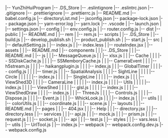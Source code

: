 |-- YunZhiHuiProgram
    |-- .DS_Store
    |-- .eslintignore
    |-- .eslintrc.json
    |-- .gitignore
    |-- .prettierignore
    |-- .prettierrc.js
    |-- README.md
    |-- babel.config.js
    |-- directoryList.md
    |-- jsconfig.json
    |-- package-lock.json
    |-- package.json
    |-- yarn-error.log
    |-- yarn.lock
    |-- .vscode
    |   |-- launch.json
    |   |-- settings.json
    |-- config
    |   |-- env.config.js
    |   |-- router.config.js
    |-- dist
    |-- public
    |   |-- README.md
    |   |-- rem
    |       |-- rem.js
    |-- scripts
    |   |-- .DS_Store
    |   |-- build.js
    |   |-- develop_publish.sh
    |   |-- product_publish.sh
    |   |-- start.js
    |-- src
    |   |-- defaultSetting.js
    |   |-- index.js
    |   |-- index.less
    |   |-- routeIndex.jsx
    |   |-- assets
    |   |   |-- README.md
    |   |-- components
    |   |   |-- .DS_Store
    |   |   |-- README.md
    |   |-- js
    |   |   |-- MessageQueue.js
    |   |   |-- xlsx.js
    |   |   |-- Cache
    |   |   |   |-- SSDiskCache.js
    |   |   |   |-- SSMemboryCache.js
    |   |   |-- CameraEvent
    |   |   |   |-- h5stream.js
    |   |   |   |-- haikangplugin.js
    |   |   |   |-- index.js
    |   |   |-- GlobalTimer
    |   |   |   |-- config.js
    |   |   |   |-- timer.js
    |   |   |-- SpatialAnalysis
    |   |   |   |-- SightLine
    |   |   |   |   |-- Circle
    |   |   |   |   |   |-- index.js
    |   |   |   |   |-- SingleLine
    |   |   |   |       |-- index.js
    |   |   |   |-- ViewShed3D
    |   |   |       |-- CameraLine
    |   |   |       |   |-- index.js
    |   |   |       |-- Utils
    |   |   |       |   |-- index.js
    |   |   |       |-- ViewShed
    |   |   |       |   |-- glsl.js
    |   |   |       |   |-- index.js
    |   |   |       |-- ViewShedDraw
    |   |   |           |-- index.js
    |   |   |-- ThreeJs
    |   |   |   |-- Controls.js
    |   |   |   |-- Dispose.js
    |   |   |   |-- Event.js
    |   |   |   |-- WhickLook.js
    |   |   |   |-- index.js
    |   |   |-- utils
    |   |       |-- colorUtils.js
    |   |       |-- coordinate.js
    |   |       |-- scene.js
    |   |-- layouts
    |   |   |-- README.md
    |   |-- pages
    |   |   |-- 404.jsx
    |   |   |-- Help
    |   |       |-- directory.jsx
    |   |       |-- directory.less
    |   |-- services
    |   |   |-- api.js
    |   |   |-- mock.js
    |   |   |-- prism.js
    |   |   |-- request.js
    |   |   |-- socket.js
    |   |   |-- api
    |   |       |-- test.js
    |   |-- styles
    |   |   |-- vars.less
    |   |-- utils
    |       |-- UrlTool.js
    |       |-- index.js
    |-- webpack
        |-- webpack.config.dev.js
        |-- webpack.config.js
